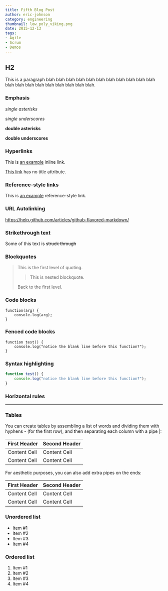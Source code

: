 ```yaml
---
title: Fifth Blog Post
author: eric-johnson
category: engineering
thumbnail: low_poly_viking.png
date: 2015-12-13
tags:
- Agile
- Scrum
- Demos
---
```


H2
--

This is a paragraph blah blah blah blah blah blah blah blah blah blah blah blah blah blah blah blah blah blah blah blah.


### Emphasis

*single asterisks*

_single underscores_

**double asterisks**

__double underscores__


### Hyperlinks

This is [an example](http://example.com/ "Title") inline link.

[This link](http://example.net/) has no title attribute.


### Reference-style links

This is [an example][id] reference-style link.

[id]: http://example.com/  "Optional Title Here"


### URL Autolinking

https://help.github.com/articles/github-flavored-markdown/

### Strikethrough text

Some of this text is ~~struck through~~


### Blockquotes

> This is the first level of quoting.
>
> > This is nested blockquote.
>
> Back to the first level.


### Code blocks

	function(arg) {
		console.log(arg);
	}


### Fenced code blocks

```
function test() {
	console.log("notice the blank line before this function?");
}
```

### Syntax highlighting

```js
function test() {
	console.log("notice the blank line before this function?");
}
```
### Horizontal rules

* * *

### Tables

You can create tables by assembling a list of words and dividing them with hyphens - (for the first row), and then separating each column with a pipe |:

First Header  | Second Header
------------- | -------------
Content Cell  | Content Cell
Content Cell  | Content Cell

For aesthetic purposes, you can also add extra pipes on the ends:

| First Header  | Second Header |
| ------------- | ------------- |
| Content Cell  | Content Cell  |
| Content Cell  | Content Cell  |


### Unordered list

* Item #1
* Item #2
* Item #3
* Item #4


### Ordered list

1. Item #1
2. Item #2
3. Item #3
4. Item #4